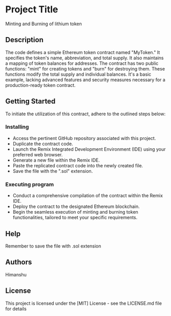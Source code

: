 # Project Title

Minting and Burning of lithium token

## Description

The code defines a simple Ethereum token contract named "MyToken." It specifies the token's name, abbreviation, and total supply. It also maintains a mapping of token balances for addresses. The contract has two public functions: "mint" for creating tokens and "burn" for destroying them. These functions modify the total supply and individual balances. It's a basic example, lacking advanced features and security measures necessary for a production-ready token contract.

## Getting Started
To initiate the utilization of this contract, adhere to the outlined steps below:
### Installing

* Access the pertinent GitHub repository associated with this project.
* Duplicate the contract code.
* Launch the Remix Integrated Development Environment (IDE) using your preferred web browser.
* Generate a new file within the Remix IDE.
* Paste the replicated contract code into the newly created file.
* Save the file with the ".sol" extension.
### Executing program

* Conduct a comprehensive compilation of the contract within the Remix IDE.
* Deploy the contract to the designated Ethereum blockchain.
* Begin the seamless execution of minting and burning token functionalities, tailored to meet your specific requirements.



## Help

Remember to save the file with .sol extension
## Authors
Himanshu 

## License

This project is licensed under the [MIT] License - see the LICENSE.md file for details

